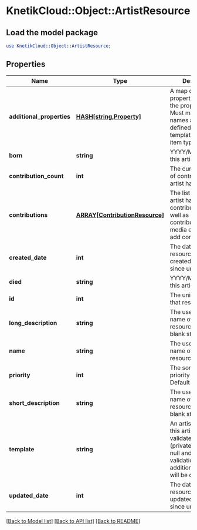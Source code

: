 # KnetikCloud::Object::ArtistResource

## Load the model package
```perl
use KnetikCloud::Object::ArtistResource;
```

## Properties
Name | Type | Description | Notes
------------ | ------------- | ------------- | -------------
**additional_properties** | [**HASH[string,Property]**](Property.md) | A map of additional properties, keyed on the property name.  Must match the names and types defined in the template for this item type | [optional] 
**born** | **string** | YYYY/MM/DD when this artist was born | [optional] 
**contribution_count** | **int** | The current number of contributions the artist has made | [optional] 
**contributions** | [**ARRAY[ContributionResource]**](ContributionResource.md) | The list of media this artist has contributed to as well as role(s) during contribution.  Use media endpoint to add contributions | [optional] 
**created_date** | **int** | The date/time this resource was created in seconds since unix epoch | [optional] 
**died** | **string** | YYYY/MM/DD when this artist died | [optional] 
**id** | **int** | The unique ID for that resource | [optional] 
**long_description** | **string** | The user friendly name of that resource. Defaults to blank string | [optional] 
**name** | **string** | The user friendly name of that resource | 
**priority** | **int** | The sort order priority ofr the artist.  Default 100 | [optional] 
**short_description** | **string** | The user friendly name of that resource. Defaults to blank string | [optional] 
**template** | **string** | An artist template this artist is validated against (private). May be null and no validation of additional_properties will be done | [optional] 
**updated_date** | **int** | The date/time this resource was last updated in seconds since unix epoch | [optional] 

[[Back to Model list]](../README.md#documentation-for-models) [[Back to API list]](../README.md#documentation-for-api-endpoints) [[Back to README]](../README.md)


